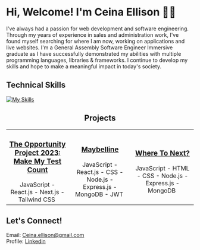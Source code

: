 # Hi, Welcome! I'm Ceina Ellison 👋🏾

I've always had a passion for web development and software engineering. Through my years of experience in sales and administration work, I've found myself searching for where I am now, working on applications and live websites. I'm a General Assembly Software Engineer Immersive graduate as I have successfully demonstrated my abilities with multiple programming languages, libraries & frameworks. I continue to develop my skills and hope to make a meaningful impact in today's society. 


## Technical Skills

[![My Skills](https://skillicons.dev/icons?i=js,html,css,react,tailwindcss,nodejs,next,express,mongodb,heroku,python,django,postgresql,vscode,github)](https://skillicons.dev)

<h2 align="center">Projects</h2>
<table>
<tr>
 <td align="center" width="33%">
 <h3><a href="https://github.com/EmilyJarecki/TOP-Project/tree/ceina" target="_blank">The Opportunity Project 2023: Make My Test Count</a></h3>
 JavaScript - React.js - Next.js - Tailwind CSS
 <img alt="" src="">
 </td>

 <td align="center" width="33%">
 <h3><a href="https://github.com/xcbhx/maybelline" target="_blank">Maybelline</a></h3>
 JavaScript - React.js - CSS - Node.js - Express.js - MongoDB - JWT 
 <img alt="" src="">
 </td>

 <td align="center" width="33%">
 <h3><a href="https://github.com/xcbhx/where-to-next" target="_blank">Where To Next?</a></h3>
 JavaScript - HTML - CSS - Node.js - Express.js - MongoDB
 <img alt="" src="">
 </td>
</tr>
</table>


## Let's Connect!
Email: <a href="ceina.ellison@gmail.com">Ceina.ellison@gmail.com</a><br>
Profile: <a href="https://www.linkedin.com/in/ceinaellison" rel="nofollow" target="_blank">Linkedin</a>

